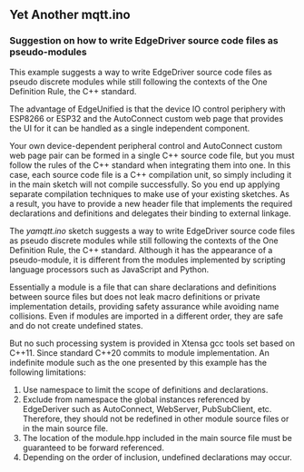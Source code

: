 ## Yet Another mqtt.ino

### Suggestion on how to write EdgeDriver source code files as pseudo-modules

This example suggests a way to write EdgeDriver source code files as pseudo discrete modules while still following the contexts of the One Definition Rule, the C++ standard.

The advantage of EdgeUnified is that the device IO control periphery with ESP8266 or ESP32 and the AutoConnect custom web page that provides the UI for it can be handled as a single independent component.

Your own device-dependent peripheral control and AutoConnect custom web page pair can be formed in a single C++ source code file, but you must follow the rules of the C++ standard when integrating them into one. In this case, each source code file is a C++ compilation unit, so simply including it in the main sketch will not compile successfully. So you end up applying separate compilation techniques to make use of your existing sketches. As a result, you have to provide a new header file that implements the required declarations and definitions and delegates their binding to external linkage.

The *yamqtt.ino* sketch suggests a way to write EdgeDriver source code files as pseudo discrete modules while still following the contexts of the One Definition Rule, the C++ standard. Although it has the appearance of a pseudo-module, it is different from the modules implemented by scripting language processors such as JavaScript and Python.

Essentially a module is a file that can share declarations and definitions between source files but does not leak macro definitions or private implementation details, providing safety assurance while avoiding name collisions. Even if modules are imported in a different order, they are safe and do not create undefined states.

But no such processing system is provided in Xtensa gcc tools set based on C++11. Since standard C++20 commits to module implementation. An indefinite module such as the one presented by this example has the following limitations:

1. Use namespace to limit the scope of definitions and declarations.
2. Exclude from namespace the global instances referenced by EdgeDeriver such as AutoConnect, WebServer, PubSubClient, etc. Therefore, they should not be redefined in other module source files or in the main source file.
3. The location of the module.hpp included in the main source file must be guaranteed to be forward referenced.
4. Depending on the order of inclusion, undefined declarations may occur.
